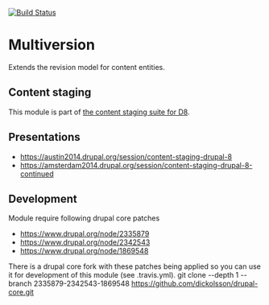 [![Build Status](https://travis-ci.org/dickolsson/drupal-multiversion.svg?branch=8.x-1.x)](https://travis-ci.org/dickolsson/drupal-multiversion)

Multiversion
============

Extends the revision model for content entities.

## Content staging

This module is part of [the content staging suite for D8](https://www.drupal.org/project/deploy#d8).

## Presentations

- https://austin2014.drupal.org/session/content-staging-drupal-8
- https://amsterdam2014.drupal.org/session/content-staging-drupal-8-continued

## Development

Module require following drupal core patches
* https://www.drupal.org/node/2335879
* https://www.drupal.org/node/2342543
* https://www.drupal.org/node/1869548

There is a drupal core fork with these patches being applied so you can use it
for development of this module (see .travis.yml).
git clone --depth 1 --branch 2335879-2342543-1869548 https://github.com/dickolsson/drupal-core.git
